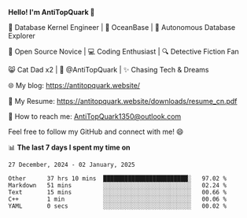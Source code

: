 
**Hello! I'm AntiTopQuark 👋**

🔧 Database Kernel Engineer | 🌊 OceanBase | 🤖 Autonomous Database Explorer

🌱 Open Source Novice | 💻 Coding Enthusiast | 🔍 Detective Fiction Fan

😸 Cat Dad x2 | 🎉 @AntiTopQuark | ✨ Chasing Tech & Dreams

🌐 My blog: https://antitopquark.website/

📄 My Resume: https://antitopquark.website/downloads/resume_cn.pdf

📧 How to reach me: AntiTopQuark1350@outlook.com

Feel free to follow my GitHub and connect with me! 😄

📊 **The last 7 days I spent my time on** 

<!--START_SECTION:waka-->
```text
27 December, 2024 - 02 January, 2025

Other      37 hrs 10 mins  ████████████████████████░   97.02 % 
Markdown   51 mins         ░░░░░░░░░░░░░░░░░░░░░░░░░   02.24 % 
Text       15 mins         ░░░░░░░░░░░░░░░░░░░░░░░░░   00.66 % 
C++        1 min           ░░░░░░░░░░░░░░░░░░░░░░░░░   00.06 % 
YAML       0 secs          ░░░░░░░░░░░░░░░░░░░░░░░░░   00.02 %
```
<!--END_SECTION:waka-->


